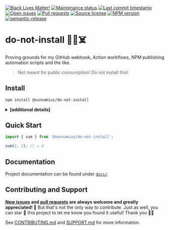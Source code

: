 [![Black Lives Matter!](https://api.ergodark.com/badges/blm 'Join the movement!')](https://secure.actblue.com/donate/ms_blm_homepage_2019)
[![Maintenance status](https://img.shields.io/maintenance/active/2020 'Is this package maintained?')](https://www.npmjs.com/package/@xunnamius/do-not-install)
[![Last commit timestamp](https://img.shields.io/github/last-commit/xunnamius/workflow-playground 'When was the last commit to the official repo?')](https://www.npmjs.com/package/@xunnamius/do-not-install)
[![Open issues](https://img.shields.io/github/issues/xunnamius/workflow-playground 'Number of known issues with this package')](https://www.npmjs.com/package/@xunnamius/do-not-install)
[![Pull requests](https://img.shields.io/github/issues-pr/xunnamius/workflow-playground 'Number of open pull requests')](https://www.npmjs.com/package/@xunnamius/do-not-install)
[![Source license](https://img.shields.io/npm/l/@xunnamius/do-not-install "This package's source license")](https://www.npmjs.com/package/@xunnamius/do-not-install)
[![NPM version](https://api.ergodark.com/badges/npm-pkg-version/@xunnamius/do-not-install 'Install this package using npm or yarn!')](https://www.npmjs.com/package/@xunnamius/do-not-install)
[![semantic-release](https://img.shields.io/badge/%20%20%F0%9F%93%A6%F0%9F%9A%80-semantic--release-e10079.svg)](https://github.com/semantic-release/semantic-release)

# do-not-install 🤔🤯☠️

Proving grounds for my GitHub webhook, Action workflows, NPM publishing automation scripts
and the like.

> Not meant for public consumption! Do not install this!

## Install

```bash
npm install @xunnamius/do-not-install
```

<details><summary><strong>[additional details]</strong></summary>

> Note: **typical users don't need to read through this!** This information is primarily
> useful for those attempting to bundle this package or for those who have an opinion on
> ESM versus CJS.

This is a [dual UMD (CJS2)/ES module][dual-module] package. That means this package
exposes both UMD+CJS2 and ESM entry points and can be used in most JavaScript environments
(browsers, any current or LTS Node version, etc).

Loading this package via `require(...)` will cause Node and modern browsers to use the
[CJS2 bundle][cjs2] entry point, disable [tree shaking][tree-shaking] in Webpack 4, and
lead to larger bundles in Webpack 5. Alternatively, loading this package via
`import { ... } from ...` or `import(...)` will cause Node and modern browsers to use the
ESM entry point in [versions that support it][node-esm-support], in Webpack, and in the
browser. Using the `import` syntax is the modern, preferred choice.

For backwards compatibility with Webpack 4 and Node versions < 14,
[`package.json`](package.json) retains the [`module`][module-key] key, which points to the
ESM entry point, and the [`main`][exports-main-key] key, which points to both the ESM and
CJS2 entry points implicitly (no file extension). For Webpack 5 and Node versions >= 14,
[`package.json`](package.json) includes the [`exports`][exports-main-key] key, which
points to both entry points explicitly.

Though [`package.json`](package.json) includes [`{ "type": "commonjs"}`][local-pkg], note
that the ESM entry points are ES module (`.mjs`) files. [`package.json`](package.json)
also includes the [`sideEffects`][side-effects-key] key, which is `false` for [optimal
tree shaking][tree-shaking], and the `types` key, which points to a TypeScript
declarations file.

Additionally, this package does not maintain shared state and so does not exhibit the
[dual package hazard][hazard]. However, setting global configuration may not actually be
"globally" recognized by third-party code importing this package.

</details>

## Quick Start

```typescript
import { sum } from '@xunnamius/do-not-install';

sum(2, 2); // = 4
```

## Documentation

Project documentation can be found under [`docs/`](docs/README.md).

## Contributing and Support

**[New issues](https://github.com/Xunnamius/workflow-playground/issues/new/choose) and
[pull requests](https://github.com/Xunnamius/workflow-playground/compare) are always
welcome and greatly appreciated! 🤩** But that's not the only way to contribute. Just as
well, you can star 🌟 this project to let me know you found it useful! Thank you ✊🏿

See [CONTRIBUTING.md](CONTRIBUTING.md) and [SUPPORT.md](.github/SUPPORT.md) for more
information.

[module-key]: https://webpack.js.org/guides/author-libraries/#final-steps
[side-effects-key]:
  https://webpack.js.org/guides/tree-shaking/#mark-the-file-as-side-effect-free
[dual-module]:
  https://github.com/nodejs/node/blob/8d8e06a345043bec787e904edc9a2f5c5e9c275f/doc/api/packages.md#dual-commonjses-module-packages
[exports-main-key]:
  https://github.com/nodejs/node/blob/8d8e06a345043bec787e904edc9a2f5c5e9c275f/doc/api/packages.md#package-entry-points
[hazard]:
  https://github.com/nodejs/node/blob/8d8e06a345043bec787e904edc9a2f5c5e9c275f/doc/api/packages.md#dual-package-hazard
[cjs2]: https://webpack.js.org/configuration/output/#module-definition-systems
[tree-shaking]: https://webpack.js.org/guides/tree-shaking
[local-pkg]:
  https://github.com/nodejs/node/blob/8d8e06a345043bec787e904edc9a2f5c5e9c275f/doc/api/packages.md#type
[node-esm-support]:
  https://medium.com/%40nodejs/node-js-version-14-available-now-8170d384567e#2368
